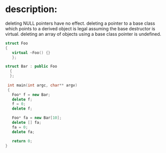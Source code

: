 # description: 
 deleting NULL pointers have no effect.  deleting a pointer to a base class which points to a derived object is legal assuming the base destructor is virtual. deleting an array of objects using a base class pointer is undefined.
```C++ runnable
struct Foo
{
   virtual ~Foo() {}
   };

struct Bar : public Foo
  {
  };
 
 int main(int argc, char** argv)
 {
   Foo* f = new Bar;
   delete f;
   f = 0;
   delete f;

   Foo* fa = new Bar[10];
   delete [] fa;
   fa = 0;
   delete fa;

   return 0;
}
```

